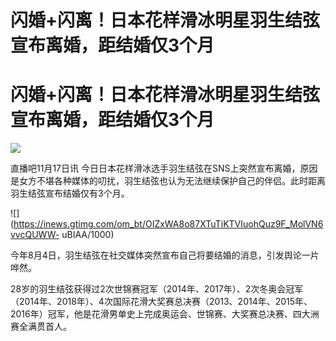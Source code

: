 # 闪婚+闪离！日本花样滑冰明星羽生结弦宣布离婚，距结婚仅3个月

# 闪婚+闪离！日本花样滑冰明星羽生结弦宣布离婚，距结婚仅3个月

![](https://inews.gtimg.com/om_bt/OzznfvgTBmV9ntGf1gv7xncGt3DZUM8_qiXS2WQvunmAMAA/1000)

直播吧11月17日讯
今日日本花样滑冰选手羽生结弦在SNS上突然宣布离婚，原因是女方不堪各种媒体的叨扰，羽生结弦也认为无法继续保护自己的伴侣。此时距离羽生结弦宣布结婚仅有3个月。

![](https://inews.gtimg.com/om_bt/OIZxWA8o87XTuTiKTVIuohQuz9F_MolVN6vvcQUWW-
uBIAA/1000)

今年8月4日，羽生结弦在社交媒体突然宣布自己将要结婚的消息，引发舆论一片哗然。

28岁的羽生结弦获得过2次世锦赛冠军（2014年、2017年）、2次冬奥会冠军（2014年、2018年）、4次国际花滑大奖赛总决赛（2013、2014年、2015年、2016年）冠军，他是花滑男单史上完成奥运会、世锦赛、大奖赛总决赛、四大洲赛全满贯首人。

